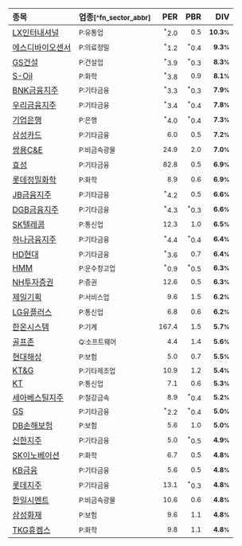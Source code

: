 | **종목** | **업종**<small>[^fn_sector_abbr]</small> | **PER** | **PBR** | **DIV** |
| :--- | :--- | --: | --: | --: |
| [LX인터내셔널](/001120/) | <small>P:유통업</small> | <small><sup>*</sup>2.0</small> | <small>0.5</small> | <small>**10.3<small>%</small>**</small> |
| [에스디바이오센서](/137310/) | <small>P:의료정밀</small> | <small><sup>*</sup>1.2</small> | <small><sup>*</sup>0.4</small> | <small>**9.3<small>%</small>**</small> |
| [GS건설](/006360/) | <small>P:건설업</small> | <small><sup>*</sup>3.9</small> | <small><sup>*</sup>0.3</small> | <small>**8.3<small>%</small>**</small> |
| [S-Oil](/010950/) | <small>P:화학</small> | <small><sup>*</sup>3.8</small> | <small>0.9</small> | <small>**8.1<small>%</small>**</small> |
| [BNK금융지주](/138930/) | <small>P:기타금융</small> | <small><sup>*</sup>3.3</small> | <small><sup>*</sup>0.3</small> | <small>**7.9<small>%</small>**</small> |
| [우리금융지주](/316140/) | <small>P:기타금융</small> | <small><sup>*</sup>3.4</small> | <small><sup>*</sup>0.4</small> | <small>**7.8<small>%</small>**</small> |
| [기업은행](/024110/) | <small>P:은행</small> | <small><sup>*</sup>4.0</small> | <small><sup>*</sup>0.4</small> | <small>**7.3<small>%</small>**</small> |
| [삼성카드](/029780/) | <small>P:기타금융</small> | <small>6.0</small> | <small>0.5</small> | <small>**7.2<small>%</small>**</small> |
| [쌍용C&E](/003410/) | <small>P:비금속광물</small> | <small>24.9</small> | <small>2.0</small> | <small>**7.0<small>%</small>**</small> |
| [효성](/004800/) | <small>P:기타금융</small> | <small>82.8</small> | <small>0.5</small> | <small>**6.9<small>%</small>**</small> |
| [롯데정밀화학](/004000/) | <small>P:화학</small> | <small>8.9</small> | <small>0.6</small> | <small>**6.9<small>%</small>**</small> |
| [JB금융지주](/175330/) | <small>P:기타금융</small> | <small><sup>*</sup>4.2</small> | <small>0.5</small> | <small>**6.6<small>%</small>**</small> |
| [DGB금융지주](/139130/) | <small>P:기타금융</small> | <small><sup>*</sup>4.3</small> | <small><sup>*</sup>0.3</small> | <small>**6.6<small>%</small>**</small> |
| [SK텔레콤](/017670/) | <small>P:통신업</small> | <small>12.3</small> | <small>1.0</small> | <small>**6.5<small>%</small>**</small> |
| [하나금융지주](/086790/) | <small>P:기타금융</small> | <small><sup>*</sup>4.4</small> | <small><sup>*</sup>0.4</small> | <small>**6.4<small>%</small>**</small> |
| [HD현대](/267250/) | <small>P:기타금융</small> | <small><sup>*</sup>3.6</small> | <small>0.7</small> | <small>**6.4<small>%</small>**</small> |
| [HMM](/011200/) | <small>P:운수창고업</small> | <small><sup>*</sup>0.9</small> | <small><sup>*</sup>0.5</small> | <small>**6.3<small>%</small>**</small> |
| [NH투자증권](/005940/) | <small>P:증권</small> | <small>12.6</small> | <small>0.5</small> | <small>**6.3<small>%</small>**</small> |
| [제일기획](/030000/) | <small>P:서비스업</small> | <small>9.6</small> | <small>1.5</small> | <small>**6.2<small>%</small>**</small> |
| [LG유플러스](/032640/) | <small>P:통신업</small> | <small>6.8</small> | <small>0.6</small> | <small>**6.2<small>%</small>**</small> |
| [한온시스템](/018880/) | <small>P:기계</small> | <small>167.4</small> | <small>1.5</small> | <small>**5.7<small>%</small>**</small> |
| [골프존](/215000/) | <small>Q:소프트웨어</small> | <small>4.4</small> | <small>1.4</small> | <small>**5.6<small>%</small>**</small> |
| [현대해상](/001450/) | <small>P:보험</small> | <small>5.0</small> | <small>0.7</small> | <small>**5.5<small>%</small>**</small> |
| [KT&G](/033780/) | <small>P:기타제조업</small> | <small>10.9</small> | <small>1.2</small> | <small>**5.4<small>%</small>**</small> |
| [KT](/030200/) | <small>P:통신업</small> | <small>7.1</small> | <small>0.6</small> | <small>**5.3<small>%</small>**</small> |
| [세아베스틸지주](/001430/) | <small>P:철강금속</small> | <small>8.9</small> | <small><sup>*</sup>0.4</small> | <small>**5.2<small>%</small>**</small> |
| [GS](/078930/) | <small>P:기타금융</small> | <small><sup>*</sup>2.2</small> | <small><sup>*</sup>0.4</small> | <small>**5.0<small>%</small>**</small> |
| [DB손해보험](/005830/) | <small>P:보험</small> | <small>5.6</small> | <small>1.0</small> | <small>**5.0<small>%</small>**</small> |
| [신한지주](/055550/) | <small>P:기타금융</small> | <small>5.0</small> | <small><sup>*</sup>0.5</small> | <small>**4.9<small>%</small>**</small> |
| [SK이노베이션](/096770/) | <small>P:화학</small> | <small>6.7</small> | <small>0.5</small> | <small>**4.8<small>%</small>**</small> |
| [KB금융](/105560/) | <small>P:기타금융</small> | <small>5.6</small> | <small>0.5</small> | <small>**4.8<small>%</small>**</small> |
| [롯데지주](/004990/) | <small>P:기타금융</small> | <small>13.1</small> | <small><sup>*</sup>0.3</small> | <small>**4.8<small>%</small>**</small> |
| [한일시멘트](/300720/) | <small>P:비금속광물</small> | <small>10.6</small> | <small>0.6</small> | <small>**4.8<small>%</small>**</small> |
| [삼성화재](/000810/) | <small>P:보험</small> | <small>9.6</small> | <small>1.1</small> | <small>**4.8<small>%</small>**</small> |
| [TKG휴켐스](/069260/) | <small>P:화학</small> | <small>9.8</small> | <small>1.1</small> | <small>**4.8<small>%</small>**</small> |